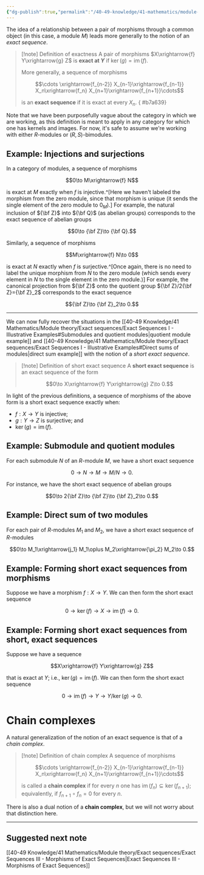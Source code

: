 ```yaml
---
{"dg-publish":true,"permalink":"/40-49-knowledge/41-mathematics/module-theory/exact-sequences/exact-sequences-ii-exact-sequences/","tags":["module_theory"],"updated":"2024-10-28T12:30:34-07:00"}
---
```


The idea of a relationship between a pair of morphisms through a common object (in this case, a module $M$) leads more generally to the notion of an *exact sequence*.

>[!note] Definition of exactness
>A pair of morphisms $X\xrightarrow{f} Y\xrightarrow{g} Z$ is **exact at $Y$** if $\ker(g)=\operatorname{im}(f)$.
>
>More generally, a sequence of morphisms
>
>$$\cdots \xrightarrow{f_{n-2}} X_{n-1}\xrightarrow{f_{n-1}} X_n\xrightarrow{f_n} X_{n+1}\xrightarrow{f_{n+1}}\cdots$$
>
>is an **exact sequence** if it is exact at every $X_n$.
{ #b7a639}


Note that we have been purposefully vague about the category in which we are working, as this definition is meant to apply in any category for which one has kernels and images. For now, it's safe to assume we're working with either $R$-modules or $(R,S)$-bimodules.

## Example: Injections and surjections

In a category of modules, a sequence of morphisms

$$0\to M\xrightarrow{f} N$$

is exact at $M$ exactly when $f$ is injective.^[Here we haven't labeled the morphism from the zero module, since that morphism is unique (it sends the single element of the zero module to $0_M$).] For example, the natural inclusion of ${\bf Z}$ into ${\bf Q}$ (as abelian groups) corresponds to the exact sequence of abelian groups

$$0\to {\bf Z}\to {\bf Q}.$$


Similarly, a sequence of morphisms 

$$M\xrightarrow{f} N\to 0$$

is exact at $N$ exactly when $f$ is surjective.^[Once again, there is no need to label the unique morphism from $N$ to the zero module (which sends every element in $N$ to the single element in the zero module.)] For example, the canonical projection from ${\bf Z}$ onto the quotient group ${\bf Z}/2{\bf Z}={\bf Z}_2$ corresponds to the exact sequence

$${\bf Z}\to {\bf Z}_2\to 0.$$

---

We can now fully recover the situations in the [[40-49 Knowledge/41 Mathematics/Module theory/Exact sequences/Exact Sequences I - Illustrative Examples#Submodules and quotient modules\|quotient module example]] and [[40-49 Knowledge/41 Mathematics/Module theory/Exact sequences/Exact Sequences I - Illustrative Examples#Direct sums of modules\|direct sum example]] with the notion of a *short exact sequence*.

>[!note] Definition of short exact sequence
>A **short exact sequence** is an exact sequence of the form
>
>$$0\to X\xrightarrow{f} Y\xrightarrow{g} Z\to 0.$$

In light of the previous definitions, a sequence of morphisms of the above form is a short exact sequence exactly when:
- $f:X\to Y$ is injective;
- $g:Y\to Z$ is surjective; and
- $\ker(g)=\operatorname{im}(f)$.

## Example: Submodule and quotient modules

For each submodule $N$ of an $R$-module $M$, we have a short exact sequence

$$0\to N\to M\to M/N\to 0.$$

For instance, we have the  short exact sequence of abelian groups

$$0\to 2{\bf Z}\to {\bf Z}\to {\bf Z}_2\to 0.$$



## Example: Direct sum of two modules

For each pair of $R$-modules $M_1$ and $M_2$, we have a short exact sequence of $R$-modules

$$0\to M_1\xrightarrow{j_1} M_1\oplus M_2\xrightarrow{\pi_2} M_2\to 0.$$


## Example: Forming short exact sequences from morphisms

Suppose we have a morphism $f:X\to Y$. We can then form the short exact sequence

$$0\to \ker(f)\to X\to \operatorname{im}(f)\to 0.$$


## Example: Forming short exact sequences from short, exact sequences

Suppose we have a sequence

$$X\xrightarrow{f} Y\xrightarrow{g} Z$$

that is exact at $Y$; i.e., $\ker(g)=\operatorname{im}(f)$. We can then form the short exact sequence

$$0\to \operatorname{im}(f)\to Y\to Y/\ker(g)\to 0.$$

# Chain complexes

A natural generalization of the notion of an exact sequence is that of a *chain complex*.

>[!note] Definition of chain complex
>A sequence of morphisms
>
>$$\cdots \xrightarrow{f_{n-2}} X_{n-1}\xrightarrow{f_{n-1}} X_n\xrightarrow{f_n} X_{n+1}\xrightarrow{f_{n+1}}\cdots$$
>
>is called a **chain complex** if for every $n$ one has $\operatorname{im}(f_n)\subseteq \ker(f_{n+1})$; equivalently, if $f_{n+1}\circ f_n=0$ for every $n$.

There is also a dual notion of a **chain complex**, but we will not worry about that distinction here. 

---

## Suggested next note

[[40-49 Knowledge/41 Mathematics/Module theory/Exact sequences/Exact Sequences III - Morphisms of Exact Sequences\|Exact Sequences III - Morphisms of Exact Sequences]]